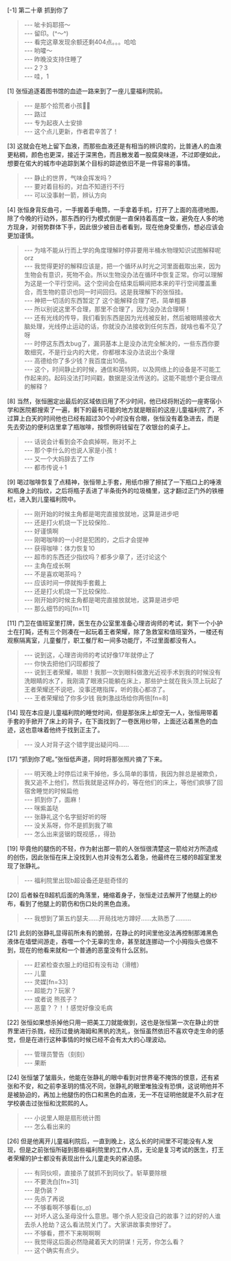 
[-1] 第二十章 抓到你了
>--- 呲卡妈耶搭～<br>
>--- 留印。(^～^)<br>
>--- 看完这章发现余额还剩404点。。。哈哈<br>
>--- 哟嚯～<br>
>--- 昨晚没支持住睡了<br>
>--- 2？3<br>
>--- 哇，1<br>

[1] 张恒追逐着图书馆的血迹一路来到了一座儿童福利院前。
>--- 是那个拾荒者小孩👶🏻<br>
>--- 路过<br>
>--- 专为起夜人士安排<br>
>--- 这个点儿更新，作者君辛苦了！<br>

[3] 这就会在地上留下血液，而那些血液还是有相当的辨识度的，比普通人的血液更粘稠，颜色也更深，接近于深黑色，而且散发着一股腐臭味道，不过即便如此，想要在偌大的城市中追踪到某个目标的踪迹依旧不是一件容易的事情。
>--- 静止的世界，气味会挥发吗？<br>
>--- 要对着目标的，对血不知道行不行<br>
>--- 可以没事射一箭，辨认方向<br>

[4] 张恒身背反曲弓，一手握着手电筒，一手拿着手机，打开了上面的高德地图，除了今晚的行动外，那东西的行为模式倒是一直保持着高度一致，避免在人多的地方现身，对弱势群体下手，因此很少被目击者看到，现在他身受重伤，想必应该会更加谨慎。
>--- 为啥不能从行而上学的角度理解时停非要用半桶水物理知识试图解释呢orz<br>
>--- 我觉得更好的解释应该是，把一个循环从时光之河里面截取出来，因为生物会有意识，死物不会。所以生物没办法在循环中恢复正常。你可以理解为这是一个平行空间。这个空间会在结束后瞬间把本来的平行空间覆盖重合，而生物的意识也同一时间回归。这是我理解下的张恒挂。<br>
>--- 神把一切活的东西暂定了
这个能解释合理了吧，简单粗暴<br>
>--- 所以别说这里不合理，那里不合理了，因为没办法合理啊！<br>
>--- 还有光线的传导，我们看到东西是因为光线被反射，然后被眼睛接收大脑处理，光线停止运动的话，你就没办法接收到任何东西，就啥也看不见了呀<br>
>--- 时停这东西太bug了，漏洞基本上是没办法完全解决的，一些东西你要敢细究，不是行业内的大佬，你都根本没办法说出个条理<br>
>--- 高德给你了多少钱？我百度出10倍。<br>
>--- 这个，时间静止的时候，通信和英特网，以及网络上的设备是不可能工作起来的。起码没法打时间戳，数据是没法传送的。这能不能想个更合理点的解释？<br>

[8] 当然，张恒圈定出最后的区域依旧用了不少时间，他已经将附近的一座寄宿小学和医院都搜索了一遍，剩下的最有可能的地方就是眼前的这座儿童福利院了，不过算上白天的时间他也已经有超过30个小时没有合眼，张恒没有着急进去，而是先去旁边的便利店里拿了瓶咖啡，按惯例将钱留在了收银台的桌子上。
>--- 话说会计看到会不会疯掉啊，账对不上<br>
>--- 那个李什么的也说人家是小孩！<br>
>--- 又一个大妈辞去了工作<br>
>--- 都市传说＋1<br>

[9] 喝过咖啡恢复了点精神，张恒带上手套，用纸巾擦了擦拭了一下瓶口上的唾液和瓶身上的指纹，之后将瓶子丢进了半条街外的垃圾桶里，这才翻过正门外的铁栅栏，进入到儿童福利院中。
>--- 刚开始的时候主角都是喝完直接放就地，这算是进步吧<br>
>--- 还是打火机烧一下比较保险..<br>
>--- 好谨慎啊<br>
>--- 刚喝咖啡的一小时是犯困的，之后才会提神<br>
>--- 获得咖啡：体力恢复10<br>
>--- 超市的东西还少指纹吗？都多少章了，还讨论这个<br>
>--- 主角在成长啊<br>
>--- 不是喜欢喝茶吗？<br>
>--- 应该时间一停就掏手套戴上<br>
>--- 还是打火机烧一下比较保险..<br>
>--- 刚开始的时候主角都是喝完直接放就地，这算是进步吧<br>
>--- 那么细节的吗[fn=11]<br>

[11] 门卫在值班室里打牌，医生在办公室里准备心理咨询师的考试，剩下一个小护士在打盹，还有三个则凑在一起玩着王者荣耀，除了急救室和值班室外，一楼还有观察隔离室，儿童餐厅，职工餐厅和一间多功能厅，不过里面都没有人。
>--- 说到这，心理咨询师的考试好像17年就停止了<br>
>--- 你快去把他们闪现都按了<br>
>--- 说到王者荣耀，嘛胆！我那一次到眼科做激光近视手术到我的时候没有洗眼睛的水了，我刚滴了眼液只能躺在床上，那些护士就在我头顶上玩起了王者荣耀还不说吧，没事还瞎指挥，听的我心都凉了。<br>
>--- 王者荣耀给了你多少钱 我刺激战场给你两倍[fn=8]<br>

[14] 现在本应是儿童福利院的睡觉时间，但是那张床上却空无一人，张恒用带着手套的手掀开了床上的背子，在下面找到了一卷医用纱带，上面还沾着黑色的血迹，这也意味着他终于找到正主了。
>--- 没人对背子这个错字提出疑问吗……<br>

[17] “抓到你了呢。”张恒低声道，同时将那张照片摘了下来。
>--- 明天晚上时停后过来干掉他，多么简单的事情，我因为胖总是被欺负，我又追不上他们，然后我就是这样办的，等在他们的床上，等他们疯够了回宿舍睡觉的时候扁他<br>
>--- 抓到你了，面麻！<br>
>--- 咪紫盖哒<br>
>--- 张静礼这个名字挺好听的呀<br>
>--- 没关系呀，你不是抓到我了嘛<br>
>--- 怎么出来竖锯的既视感，，得劲<br>

[19] 毕竟他的腿伤的不轻，作为射出那一箭的人张恒很清楚这一箭给对方所造成的创伤，因此张恒在床上没找到人也并没有怎么着急，他最终在三楼的B超室里发现了张静礼。
>--- 福利院里出现b超设备还是挺奇怪的<br>

[20] 后者躲在B超机后面的角落里，蜷缩着身子，张恒走过去解开了他腿上的纱布，看到了他腿上的箭伤和伤口处的黑色血液。
>--- 我想到了第五约瑟夫……开局找地方蹲好……太熟悉了………<br>

[21] 此刻的张静礼显得前所未有的脆弱，在静止的时间里他没法再控制那滩黑色液体在墙壁间游走，吞噬一个个无辜的生命，甚至就连挪动一个小拇指头也做不到，现在的他看来就和一个普通的恶童没有什么区别。
>--- 赶紧检查衣服上的纽扣有没有动（滑稽）<br>
>--- 儿童<br>
>--- 灵媒[fn=33]<br>
>--- 超能力？玩家？<br>
>--- 或者说  熊孩子？<br>
>--- 恶童？？！！感觉好像没毛病<br>

[22] 张恒如果想杀掉他只用一把美工刀就能做到，这也是张恒第一次在静止的世界里进行杀戮，经历过曼纳海姆和黑帆的洗礼，张恒虽然依旧不喜欢夺走生命的感觉，但是在进行这种事情的时候已经不会有太大的心理波动。
>--- 管理员警告（刻刻）<br>
>--- 果断<br>

[24] 张恒皱了皱眉头，他能在张静礼的眼中看到对世界毫不掩饰的恨意，还有紧张和不安，和之前李圣玥的情况不同，张静礼的眼里唯独没有恐惧，这说明他并不是被胁迫的，再加上他腿伤的伤口和黑色的血液，无一不在证明他就是不久前才在学校袭击过张恒和沈熙熙的人。
>--- 小说里人眼是扇形统计图<br>
>--- 怎么看出来的<br>

[26] 但是他离开儿童福利院后，一直到晚上，这么长的时间里不可能没有人发现，但是之前张恒所碰到那些福利院里的工作人员，无论是复习考试的医生，打王者荣耀的护士都没有表现出什么儿童走失的紧迫感。
>--- 有同伙呗，直接杀了就抓不到同伙了。斩草要除根<br>
>--- 不要洗白[fn=31]<br>
>--- 是伪装？<br>
>--- 先杀了再说<br>
>--- 不够看啊不够看(ಥ_ಥ)<br>
>--- 对坏人这么圣母没什么意思。哪个杀人犯没自己的故事？过的好的人谁去杀人抢劫？这么看法院关门了。大家讲故事卖惨好了。<br>
>--- 不够看，攒不下来啊啊啊<br>
>--- 我觉得这后面必然隐藏着天大的阴谋！元芳，你怎么看？<br>
>--- 这个确实有点少。<br>
